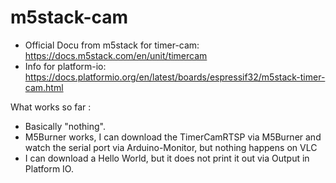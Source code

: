 # m5stack-cam

* Official Docu from m5stack for timer-cam: https://docs.m5stack.com/en/unit/timercam
* Info for platform-io: https://docs.platformio.org/en/latest/boards/espressif32/m5stack-timer-cam.html

What works so far :
* Basically "nothing".
* M5Burner works, I can download the TimerCamRTSP via M5Burner and watch the serial port via Arduino-Monitor, but nothing happens on VLC
* I can download a Hello World, but it does not print it out via Output in Platform IO.

